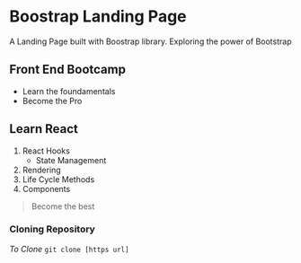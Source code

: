# Boostrap Landing Page

A Landing Page built with Boostrap library.
Exploring the power of Bootstrap

## Front End Bootcamp
- Learn the foundamentals
- Become the Pro

## Learn React
1. React Hooks
    - State Management
2. Rendering 
3. Life Cycle Methods
4. Components

>  Become the best

### Cloning Repository
*To Clone*
`git clone [https url]`
